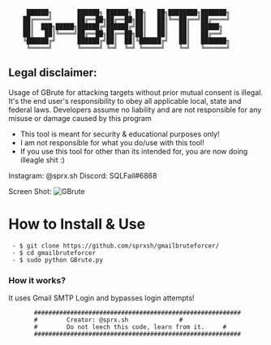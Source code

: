 	 	 ██████╗       ██████╗ ██████╗ ██╗   ██╗████████╗███████╗
 	   	██╔════╝       ██╔══██╗██╔══██╗██║   ██║╚══██╔══╝██╔════╝
	 	██║  ███╗█████╗██████╔╝██████╔╝██║   ██║   ██║   █████╗  
	 	██║   ██║╚════╝██╔══██╗██╔══██╗██║   ██║   ██║   ██╔══╝  
	 	╚██████╔╝      ██████╔╝██║  ██║╚██████╔╝   ██║   ███████╗
		 ╚═════╝       ╚═════╝ ╚═╝  ╚═╝ ╚═════╝    ╚═╝   ╚══════╝

## Legal disclaimer:
Usage of GBrute for attacking targets without prior mutual consent is illegal. It's the end user's responsibility to obey all applicable local, state and federal laws. Developers assume no liability and are not responsible for any misuse or damage caused by this program 			
 - This tool is meant for security & educational purposes only!
 - I am not responsible for what you do/use with this tool!
 - If you use this tool for other than its intended for, you are now doing illeagle shit :)

Instagram: @sprx.sh
Discord: SQLFail#6868

Screen Shot: ![GBrute](https://i.imgur.com/TKMWrXX.png)

# How to Install & Use
```
 - $ git clone https://github.com/sprxsh/gmailbruteforcer/
 - $ cd gmailbruteforcer
 - $ sudo python GBrute.py
```

### How it works?
It uses Gmail SMTP Login and bypasses login attempts!

		   #########################################################
		   #		Creator: @sprx.sh			   #
		   #		Do not leech this code, learn from it.	   #
		   #########################################################
